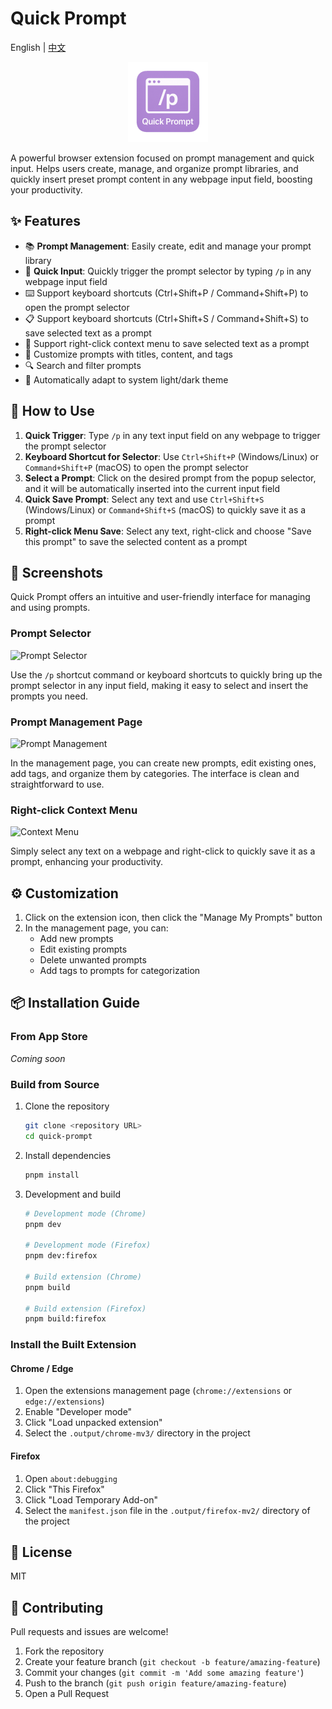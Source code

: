 # Quick Prompt

English | [中文](./README.md)

<p align="center">
  <img src="./assets/icon.png" alt="Quick Prompt Logo" width="128" style="background: transparent;">
</p>

A powerful browser extension focused on prompt management and quick input. Helps users create, manage, and organize prompt libraries, and quickly insert preset prompt content in any webpage input field, boosting your productivity.

## ✨ Features

- 📚 **Prompt Management**: Easily create, edit and manage your prompt library
- 🚀 **Quick Input**: Quickly trigger the prompt selector by typing `/p` in any webpage input field
- ⌨️ Support keyboard shortcuts (Ctrl+Shift+P / Command+Shift+P) to open the prompt selector
- 📋 Support keyboard shortcuts (Ctrl+Shift+S / Command+Shift+S) to save selected text as a prompt
- 📑 Support right-click context menu to save selected text as a prompt
- 🎯 Customize prompts with titles, content, and tags
- 🔍 Search and filter prompts
- 🌙 Automatically adapt to system light/dark theme

## 🚀 How to Use

1. **Quick Trigger**: Type `/p` in any text input field on any webpage to trigger the prompt selector
2. **Keyboard Shortcut for Selector**: Use `Ctrl+Shift+P` (Windows/Linux) or `Command+Shift+P` (macOS) to open the prompt selector
3. **Select a Prompt**: Click on the desired prompt from the popup selector, and it will be automatically inserted into the current input field
4. **Quick Save Prompt**: Select any text and use `Ctrl+Shift+S` (Windows/Linux) or `Command+Shift+S` (macOS) to quickly save it as a prompt
5. **Right-click Menu Save**: Select any text, right-click and choose "Save this prompt" to save the selected content as a prompt

## 📸 Screenshots

Quick Prompt offers an intuitive and user-friendly interface for managing and using prompts.

### Prompt Selector

![Prompt Selector](https://github.com/user-attachments/assets/d20d493f-70d2-4420-a797-f4c00f1439f4)

Use the `/p` shortcut command or keyboard shortcuts to quickly bring up the prompt selector in any input field, making it easy to select and insert the prompts you need.

### Prompt Management Page

![Prompt Management](https://github.com/user-attachments/assets/033822b6-64a7-4994-9336-2dbba7354702)

In the management page, you can create new prompts, edit existing ones, add tags, and organize them by categories. The interface is clean and straightforward to use.

### Right-click Context Menu

![Context Menu](https://github.com/user-attachments/assets/17fc3bfd-3fa4-4b0b-ae1a-5cfd0b62be2e)

Simply select any text on a webpage and right-click to quickly save it as a prompt, enhancing your productivity.

## ⚙️ Customization

1. Click on the extension icon, then click the "Manage My Prompts" button
2. In the management page, you can:
   - Add new prompts
   - Edit existing prompts
   - Delete unwanted prompts
   - Add tags to prompts for categorization

## 📦 Installation Guide

### From App Store

_Coming soon_

### Build from Source

1. Clone the repository
   ```bash
   git clone <repository URL>
   cd quick-prompt
   ```

2. Install dependencies
   ```bash
   pnpm install
   ```

3. Development and build
   ```bash
   # Development mode (Chrome)
   pnpm dev
   
   # Development mode (Firefox)
   pnpm dev:firefox
   
   # Build extension (Chrome)
   pnpm build
   
   # Build extension (Firefox)
   pnpm build:firefox
   ```

### Install the Built Extension

#### Chrome / Edge
1. Open the extensions management page (`chrome://extensions` or `edge://extensions`)
2. Enable "Developer mode"
3. Click "Load unpacked extension"
4. Select the `.output/chrome-mv3/` directory in the project

#### Firefox
1. Open `about:debugging`
2. Click "This Firefox"
3. Click "Load Temporary Add-on"
4. Select the `manifest.json` file in the `.output/firefox-mv2/` directory of the project

## 📄 License

MIT

## 🤝 Contributing

Pull requests and issues are welcome!

1. Fork the repository
2. Create your feature branch (`git checkout -b feature/amazing-feature`)
3. Commit your changes (`git commit -m 'Add some amazing feature'`)
4. Push to the branch (`git push origin feature/amazing-feature`)
5. Open a Pull Request 
